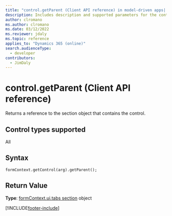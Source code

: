 ```yaml
---
title: "control.getParent (Client API reference) in model-driven apps| MicrosoftDocs"
description: Includes description and supported parameters for the control.getParent method.
author: clromano
ms.author: clromano
ms.date: 03/12/2022
ms.reviewer: jdaly
ms.topic: reference
applies_to: "Dynamics 365 (online)"
search.audienceType: 
  - developer
contributors:
  - JimDaly
---
```

# control.getParent (Client API reference)

Returns a reference to the section object that contains the control. 

## Control types supported

All

## Syntax

`formContext.getControl(arg).getParent();`

## Return Value

**Type**: [formContext.ui.tabs section](../formContext-ui-tab-sections.md) object




[!INCLUDE[footer-include](../../../../../includes/footer-banner.md)]
